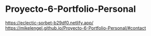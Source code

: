 # Proyecto-6-Portfolio-Personal
https://eclectic-sorbet-b29df0.netlify.app/
https://mikelengel.github.io/Proyecto-6-Portfolio-Personal/#contact
